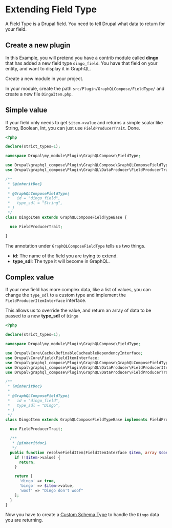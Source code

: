 # Extending Field Type

A Field Type is a Drupal field. You need to tell Drupal what data to return for your field.

## Create a new plugin

In this Example, you will pretend you have a contrib module called **dingo** that has added a new field type `dingo_field`.
You have that field on your entity, and want to display it in GraphQL.

Create a new module in your project.

In your module, create the path `src/Plugin/GraphQLCompose/FieldType/` and create a new file `DingoItem.php`.

## Simple value

If your field only needs to get `$item->value` and returns a simple scalar like String, Boolean, Int, you can just use `FieldProducerTrait`. Done.

```php
<?php

declare(strict_types=1);

namespace Drupal\my_module\Plugin\GraphQLCompose\FieldType;

use Drupal\graphql_compose\Plugin\GraphQLCompose\GraphQLComposeFieldTypeBase;
use Drupal\graphql_compose\Plugin\GraphQL\DataProducer\FieldProducerTrait;

/**
 * {@inheritDoc}
 *
 * @GraphQLComposeFieldType(
 *   id = "dingo_field",
 *   type_sdl = "String",
 * )
 */
class DingoItem extends GraphQLComposeFieldTypeBase {

  use FieldProducerTrait;

}

```

The annotation under `GraphQLComposeFieldType` tells us two things.

- **id**: The name of the field you are trying to extend.
- **type_sdl**: The type it will become in GraphQL.

## Complex value

If your new field has more complex data, like a list of values, you can change the `type_sdl` to a custom type and implement the `FieldProducerItemInterface` interface.

This allows us to override the value, and return an array of data to be passed to a new **type_sdl** of `Dingo`

```php
<?php

declare(strict_types=1);

namespace Drupal\my_module\Plugin\GraphQLCompose\FieldType;

use Drupal\Core\Cache\RefinableCacheableDependencyInterface;
use Drupal\Core\Field\FieldItemInterface;
use Drupal\graphql_compose\Plugin\GraphQLCompose\GraphQLComposeFieldTypeBase;
use Drupal\graphql_compose\Plugin\GraphQL\DataProducer\FieldProducerItemInterface;
use Drupal\graphql_compose\Plugin\GraphQL\DataProducer\FieldProducerTrait;

/**
 * {@inheritDoc}
 *
 * @GraphQLComposeFieldType(
 *   id = "dingo_field",
 *   type_sdl = "Dingo",
 * )
 */
class DingoItem extends GraphQLComposeFieldTypeBase implements FieldProducerItemInterface {

  use FieldProducerTrait;

  /**
   * {@inheritdoc}
   */
  public function resolveFieldItem(FieldItemInterface $item, array $context, RefinableCacheableDependencyInterface $metadata) {
    if (!$item->value) {
      return;
    }

    return [
      'dingo' => true,
      'bingo' => $item->value,
      'woof' => "Dingo don't woof"
    ];
  }
}
```

Now you have to create a [Custom Schema Type](extending/schema_type.md) to handle the `Dingo` data you are returning.

